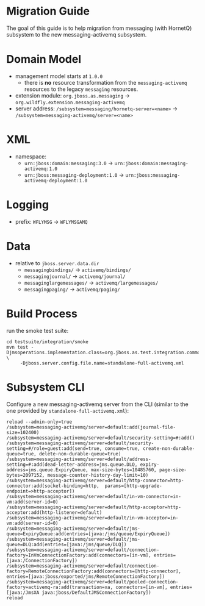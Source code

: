# Migration Guide

The goal of this guide is to help migration from messaging (with HornetQ) subsystem to the new messaging-activemq subsystem.

# Domain Model

* management model starts at `1.0.0`
  * there is __no__ resource transformation from the `messaging-activemq` resources to the legacy `messaging` resources.
* extension module: `org.jboss.as.messaging` -> `org.wildfly.extension.messaging-activemq`
* server address: `/subsystem=messaging/hornetq-server=<name>` -> `/subsystem=messaging-activemq/server=<name>`

# XML

* namespace:
  * `urn:jboss:domain:messaging:3.0` -> `urn:jboss:domain:messaging-activemq:1.0`
  * `urn:jboss:messaging-deployment:1.0` -> `urn:jboss:messaging-activemq-deployment:1.0`

# Logging

* prefix: `WFLYMSG` -> `WFLYMSGAMQ`

# Data

* relative to `jboss.server.data.dir`
  * `messagingbindings/` -> `activemq/bindings/`
  * `messagingjournal/` -> `activemq/journal/`
  * `messaginglargemessages/` -> `activemq/largemessages/`
  * `messagingpaging/` -> `activemq/paging/`

# Build Process

run the smoke test suite:

    cd testsuite/integration/smoke
    mvn test -Djmsoperations.implementation.class=org.jboss.as.test.integration.common.jms.ActiveMQProviderJMSOperations \
         -Djboss.server.config.file.name=standalone-full-activemq.xml

# Subsystem CLI

Configure a new messaging-activemq server from the CLI (similar to the one provided by `standalone-full-activemq.xml`):

    reload --admin-only=true
    /subsystem=messaging-activemq/server=default:add(journal-file-size=102400)
    /subsystem=messaging-activemq/server=default/security-setting=#:add()
    /subsystem=messaging-activemq/server=default/security-setting=#/role=guest:add(send=true, consume=true, create-non-durable-queue=true, delete-non-durable-queue=true)
    /subsystem=messaging-activemq/server=default/address-setting=#:add(dead-letter-address=jms.queue.DLQ, expiry-address=jms.queue.ExpiryQueue, max-size-bytes=10485760, page-size-bytes=2097152, message-counter-history-day-limit=10)
    /subsystem=messaging-activemq/server=default/http-connector=http-connector:add(socket-binding=http,  params=[http-upgrade-endpoint=>http-acceptor])
    /subsystem=messaging-activemq/server=default/in-vm-connector=in-vm:add(server-id=0)
    /subsystem=messaging-activemq/server=default/http-acceptor=http-acceptor:add(http-listener=default)
    /subsystem=messaging-activemq/server=default/in-vm-acceptor=in-vm:add(server-id=0)
    /subsystem=messaging-activemq/server=default/jms-queue=ExpiryQueue:add(entries=[java:/jms/queue/ExpiryQueue])
    /subsystem=messaging-activemq/server=default/jms-queue=DLQ:add(entries=[java:/jms/queue/DLQ])
    /subsystem=messaging-activemq/server=default/connection-factory=InVmConnectionFactory:add(connectors=[in-vm], entries=[java:/ConnectionFactory])
    /subsystem=messaging-activemq/server=default/connection-factory=RemoteConnectionFactory:add(connectors=[http-connector], entries=[java:jboss/exported/jms/RemoteConnectionFactory])
    /subsystem=messaging-activemq/server=default/pooled-connection-factory=activemq-ra:add(transaction=xa, connectors=[in-vm], entries=[java:/JmsXA java:jboss/DefaultJMSConnectionFactory])
    reload